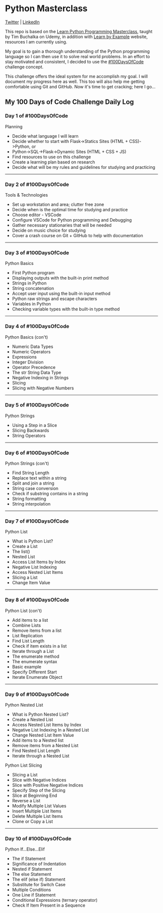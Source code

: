 # Python Masterclass

[Twitter](https://twitter.com/Jason_DOyley) | [LinkedIn](https://www.linkedin.com/in/jdfdoyley/)

This repo is based on the [Learn Python Programming Masterclass](https://www.udemy.com/course/python-the-complete-python-developer-course/), taught by Tim
Buchalka on Udemy, in addition with [Learn by Example](https://www.learnbyexample.org/python/) website, resources I am
currently using.

My goal is to gain a thorough understanding of the Python programming language
so I can then use it to solve real world problems. In an effort to stay
motivated and consistent, I decided to use the [#100DaysOfCode](https://www.100daysofcode.com) challenge concept.

This challenge offers the ideal system for me accomplish my goal. I will document my progress here as well. This too will also help me getting comfortable using Git and GitHub. Now it's time to get cracking; here I go...

## My 100 Days of Code Challenge Daily Log

### Day 1 of #100DaysOfCode

Planning

- Decide what language I will learn
- Decide whether to start with Flask->Statics Sites (HTML + CSS)->Python, or
- Python->SQL->Flask->Dynamic Sites (HTML + CSS + JS)
- Find resources to use on this challenge
- Create a learning plan based on research
- Decide what will be my rules and guidelines for studying and practicing

---

### Day 2 of #100DaysOfCode

Tools & Technologies

- Set up workstation and area; clutter free zone
- Decide when is the optimal time for studying and practice
- Choose editor - VSCode
- Configure VSCode for Python programming and Debugging
- Gather necessary stationaries that will be needed
- Decide on music choice for studying
- Cover a crash course on Git + GitHub to help with documentation

---

### Day 3 of #100DaysOfCode

Python Basics

- First Python program
- Displaying outputs with the built-in print method
- Strings in Python
- String concatenation
- Accept user input using the built-in input method
- Python raw strings and escape characters
- Variables in Python
- Checking variable types with the built-in type method

---

### Day 4 of #100DaysOfCode

Python Basics (con't)

- Numeric Data Types
- Numeric Operators
- Expressions
- Integer Division
- Operator Precedence
- The str String Data Type
- Negative Indexing in Strings
- Slicing
- Slicing with Negative Numbers

---

### Day 5 of #100DaysOfCode

Python Strings

- Using a Step in a Slice
- Slicing Backwards
- String Operators

---

### Day 6 of #100DaysOfCode

Python Strings (con't)

- Find String Length
- Replace text within a string
- Split and join a string
- String case conversion
- Check if substring contains in a string
- String formatting
- String interpolation

---

### Day 7  of #100DaysOfCode

Python List

- What is Python List?
- Create a List
- The list()
- Nested List
- Access List Items by Index
- Negative List Indexing
- Access Nested List Items
- Slicing a List
- Change Item Value

---

### Day 8  of #100DaysOfCode

Python List (con't)

- Add items to a list
- Combine Lists
- Remove items from a list
- List Replication
- Find List Length
- Check if item exists in a list
- Iterate through a List
- The enumerate method
- The enumerate syntax
- Basic example
- Specify Different Start
- Iterate Enumerate Object

---

### Day 9 of #100DaysOfCode

Python Nested List

- What is Python Nested List?
- Create a Nested List
- Access Nested List Items by Index
- Negative List Indexing In a Nested List
- Change Nested List Item Value
- Add items to a Nested list
- Remove items from a Nested List
- Find Nested List Length
- Iterate through a Nested List

Python List Slicing

- Slicing a List
- Slice with Negative Indices
- Slice with Positive Negative Indices
- Specify Step of the Slicing
- Slice at Beginning End
- Reverse a List
- Modify Multiple List Values
- Insert Multiple List Items
- Delete Multiple List Items
- Clone or Copy a List

---

### Day 10 of #100DaysOfCode

Python If...Else...Elif

- The if Statement
- Significance of Indentation
- Nested if Statement
- The else Statement
- The elif (else if) Statement
- Substitute for Switch Case
- Multiple Conditions
- One Line if Statement
- Conditional Expressions (ternary operator)
- Check If Item Present in a Sequence
